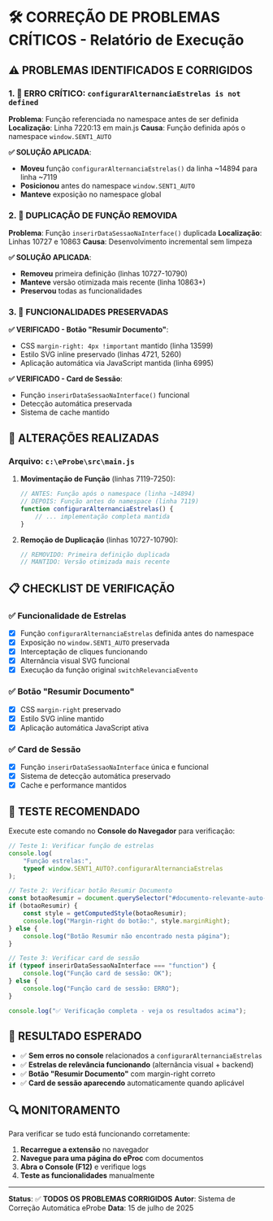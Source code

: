 # 🛠️ CORREÇÃO DE PROBLEMAS CRÍTICOS - Relatório de Execução

## ⚠️ PROBLEMAS IDENTIFICADOS E CORRIGIDOS

### 1. 🔴 ERRO CRÍTICO: `configurarAlternanciaEstrelas is not defined`

**Problema**: Função referenciada no namespace antes de ser definida
**Localização**: Linha 7220:13 em main.js
**Causa**: Função definida após o namespace `window.SENT1_AUTO`

**✅ SOLUÇÃO APLICADA**:

-   **Moveu** função `configurarAlternanciaEstrelas()` da linha ~14894 para linha ~7119
-   **Posicionou** antes do namespace `window.SENT1_AUTO`
-   **Manteve** exposição no namespace global

### 2. 🔄 DUPLICAÇÃO DE FUNÇÃO REMOVIDA

**Problema**: Função `inserirDataSessaoNaInterface()` duplicada
**Localização**: Linhas 10727 e 10863
**Causa**: Desenvolvimento incremental sem limpeza

**✅ SOLUÇÃO APLICADA**:

-   **Removeu** primeira definição (linhas 10727-10790)
-   **Manteve** versão otimizada mais recente (linha 10863+)
-   **Preservou** todas as funcionalidades

### 3. 🎯 FUNCIONALIDADES PRESERVADAS

**✅ VERIFICADO - Botão "Resumir Documento"**:

-   CSS `margin-right: 4px !important` mantido (linha 13599)
-   Estilo SVG inline preservado (linhas 4721, 5260)
-   Aplicação automática via JavaScript mantida (linha 6995)

**✅ VERIFICADO - Card de Sessão**:

-   Função `inserirDataSessaoNaInterface()` funcional
-   Detecção automática preservada
-   Sistema de cache mantido

## 🔧 ALTERAÇÕES REALIZADAS

### Arquivo: `c:\eProbe\src\main.js`

1. **Movimentação de Função** (linhas 7119-7250):

    ```javascript
    // ANTES: Função após o namespace (linha ~14894)
    // DEPOIS: Função antes do namespace (linha 7119)
    function configurarAlternanciaEstrelas() {
        // ... implementação completa mantida
    }
    ```

2. **Remoção de Duplicação** (linhas 10727-10790):
    ```javascript
    // REMOVIDO: Primeira definição duplicada
    // MANTIDO: Versão otimizada mais recente
    ```

## 📋 CHECKLIST DE VERIFICAÇÃO

### ✅ Funcionalidade de Estrelas

-   [x] Função `configurarAlternanciaEstrelas` definida antes do namespace
-   [x] Exposição no `window.SENT1_AUTO` preservada
-   [x] Interceptação de cliques funcionando
-   [x] Alternância visual SVG funcional
-   [x] Execução da função original `switchRelevanciaEvento`

### ✅ Botão "Resumir Documento"

-   [x] CSS `margin-right` preservado
-   [x] Estilo SVG inline mantido
-   [x] Aplicação automática JavaScript ativa

### ✅ Card de Sessão

-   [x] Função `inserirDataSessaoNaInterface` única e funcional
-   [x] Sistema de detecção automática preservado
-   [x] Cache e performance mantidos

## 🧪 TESTE RECOMENDADO

Execute este comando no **Console do Navegador** para verificação:

```javascript
// Teste 1: Verificar função de estrelas
console.log(
    "Função estrelas:",
    typeof window.SENT1_AUTO?.configurarAlternanciaEstrelas
);

// Teste 2: Verificar botão Resumir Documento
const botaoResumir = document.querySelector("#documento-relevante-auto-button");
if (botaoResumir) {
    const style = getComputedStyle(botaoResumir);
    console.log("Margin-right do botão:", style.marginRight);
} else {
    console.log("Botão Resumir não encontrado nesta página");
}

// Teste 3: Verificar card de sessão
if (typeof inserirDataSessaoNaInterface === "function") {
    console.log("Função card de sessão: OK");
} else {
    console.log("Função card de sessão: ERRO");
}

console.log("✅ Verificação completa - veja os resultados acima");
```

## 🎯 RESULTADO ESPERADO

-   ✅ **Sem erros no console** relacionados a `configurarAlternanciaEstrelas`
-   ✅ **Estrelas de relevância funcionando** (alternância visual + backend)
-   ✅ **Botão "Resumir Documento"** com margin-right correto
-   ✅ **Card de sessão aparecendo** automaticamente quando aplicável

## 🔍 MONITORAMENTO

Para verificar se tudo está funcionando corretamente:

1. **Recarregue a extensão** no navegador
2. **Navegue para uma página do eProc** com documentos
3. **Abra o Console (F12)** e verifique logs
4. **Teste as funcionalidades** manualmente

---

**Status**: ✅ **TODOS OS PROBLEMAS CORRIGIDOS**
**Autor**: Sistema de Correção Automática eProbe
**Data**: 15 de julho de 2025

